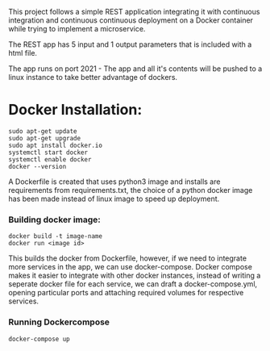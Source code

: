 This project follows a simple REST application integrating it with continuous integration and continuous continuous deployment on a Docker container while trying to implement a microservice.  

The REST app has 5 input and 1 output parameters that is included with a html file.

The app runs on port 2021 - The app and all it's contents will be pushed to a linux instance to take better advantage of dockers.

# Docker Installation: 
```
sudo apt-get update
sudo apt-get upgrade
sudo apt install docker.io
systemctl start docker
systemctl enable docker
docker --version
```

A Dockerfile is created that uses python3 image and installs are requirements from requirements.txt, the choice of a python docker image has been made instead of linux image to
speed up deployment.

### Building docker image:
```
docker build -t image-name
docker run <image id>
```

This builds the docker from Dockerfile, however, if we need to integrate more services in the app, we can use docker-compose.
Docker compose makes it easier to integrate with other docker instances, instead of writing a seperate docker file for each service, we can draft a docker-compose.yml, opening
particular ports and attaching required volumes for respective services.

### Running Dockercompose
```
docker-compose up
```
